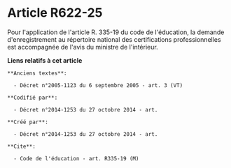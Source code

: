 # Article R622-25

Pour l'application de l'article R. 335-19 du code de l'éducation, la demande d'enregistrement au répertoire national des
certifications professionnelles est accompagnée de l'avis du ministre de l'intérieur.

**Liens relatifs à cet article**

	**Anciens textes**:

	  - Décret n°2005-1123 du 6 septembre 2005 - art. 3 (VT)

	**Codifié par**:

	  - Décret n°2014-1253 du 27 octobre 2014 - art.

	**Créé par**:

	  - Décret n°2014-1253 du 27 octobre 2014 - art.

	**Cite**:

	  - Code de l'éducation - art. R335-19 (M)
